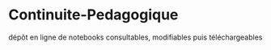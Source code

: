 # Continuite-Pedagogique
dépôt en ligne de notebooks consultables, modifiables puis téléchargeables
